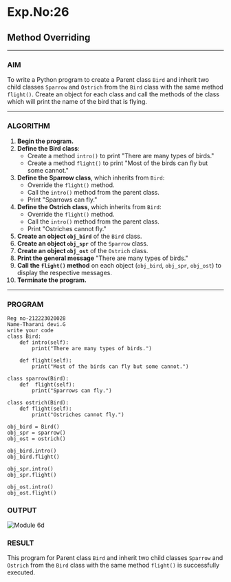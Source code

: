 # Exp.No:26  
## Method Overriding

---

### AIM  
To write a Python program to create a Parent class `Bird` and inherit two child classes `Sparrow` and `Ostrich` from the `Bird` class with the same method `flight()`. Create an object for each class and call the methods of the class which will print the name of the bird that is flying.

---

### ALGORITHM

1. **Begin the program.**
2. **Define the Bird class**:
   - Create a method `intro()` to print "There are many types of birds."
   - Create a method `flight()` to print "Most of the birds can fly but some cannot."
3. **Define the Sparrow class**, which inherits from `Bird`:
   - Override the `flight()` method.
   - Call the `intro()` method from the parent class.
   - Print "Sparrows can fly."
4. **Define the Ostrich class**, which inherits from `Bird`:
   - Override the `flight()` method.
   - Call the `intro()` method from the parent class.
   - Print "Ostriches cannot fly."
5. **Create an object `obj_bird`** of the `Bird` class.
6. **Create an object `obj_spr`** of the `Sparrow` class.
7. **Create an object `obj_ost`** of the `Ostrich` class.
8. **Print the general message** "There are many types of birds."
9. **Call the `flight()` method** on each object (`obj_bird`, `obj_spr`, `obj_ost`) to display the respective messages.
10. **Terminate the program.**

---

### PROGRAM
```
Reg no-212223020028
Name-Tharani devi.G
write your code
class Bird:
    def intro(self):
        print("There are many types of birds.")
	
    def flight(self):
        print("Most of the birds can fly but some cannot.")

class sparrow(Bird):
    def  flight(self): 
        print("Sparrows can fly.")
	
class ostrich(Bird):
    def flight(self):
        print("Ostriches cannot fly.")
	
obj_bird = Bird()
obj_spr = sparrow()
obj_ost = ostrich()

obj_bird.intro()
obj_bird.flight()

obj_spr.intro()
obj_spr.flight()

obj_ost.intro()
obj_ost.flight()
```

### OUTPUT

![Module 6d](https://github.com/user-attachments/assets/bfb5ac80-2fda-4f82-8932-36e27ad1a9ce)


### RESULT
This program for  Parent class `Bird` and inherit two child classes `Sparrow` and `Ostrich` from the `Bird` class with the same method `flight()` is successfully executed.

